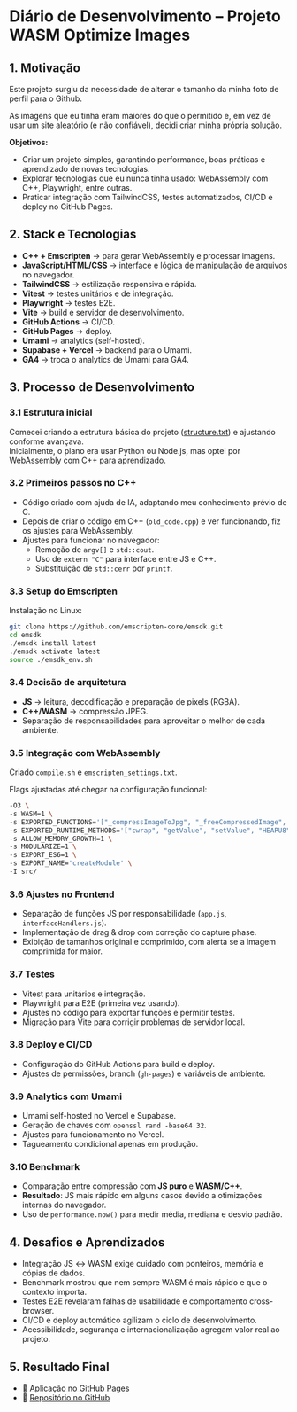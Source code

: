 # Diário de Desenvolvimento – Projeto WASM Optimize Images

## 1. Motivação

Este projeto surgiu da necessidade de alterar o tamanho da minha foto de perfil para o Github.  

As imagens que eu tinha eram maiores do que o permitido e, em vez de usar um site aleatório (e não confiável), decidi criar minha própria solução.

**Objetivos:**

- Criar um projeto simples, garantindo performance, boas práticas e aprendizado de novas tecnologias.
- Explorar tecnologias que eu nunca tinha usado: WebAssembly com C++, Playwright, entre outras.
- Praticar integração com TailwindCSS, testes automatizados, CI/CD e deploy no GitHub Pages.


## 2. Stack e Tecnologias

- **C++ + Emscripten** → para gerar WebAssembly e processar imagens.
- **JavaScript/HTML/CSS** → interface e lógica de manipulação de arquivos no navegador.
- **TailwindCSS** → estilização responsiva e rápida.
- **Vitest** → testes unitários e de integração.
- **Playwright** → testes E2E.
- **Vite** → build e servidor de desenvolvimento.
- **GitHub Actions** → CI/CD.
- **GitHub Pages** → deploy.
- **Umami** → analytics (self-hosted).
- **Supabase + Vercel** → backend para o Umami.
- **GA4** → troca o analytics de Umami para GA4.


## 3. Processo de Desenvolvimento

### 3.1 Estrutura inicial

Comecei criando a estrutura básica do projeto ([structure.txt](structure.txt)) e ajustando conforme avançava.  
Inicialmente, o plano era usar Python ou Node.js, mas optei por WebAssembly com C++ para aprendizado.


### 3.2 Primeiros passos no C++

- Código criado com ajuda de IA, adaptando meu conhecimento prévio de C.
- Depois de criar o código em C++ (`old_code.cpp`) e ver funcionando, fiz os ajustes para WebAssembly.
- Ajustes para funcionar no navegador:
  - Remoção de `argv[]` e `std::cout`.
  - Uso de `extern "C"` para interface entre JS e C++.
  - Substituição de `std::cerr` por `printf`.


### 3.3 Setup do Emscripten

Instalação no Linux:

```bash
git clone https://github.com/emscripten-core/emsdk.git
cd emsdk
./emsdk install latest
./emsdk activate latest
source ./emsdk_env.sh
```


### 3.4 Decisão de arquitetura

- **JS** → leitura, decodificação e preparação de pixels (RGBA).
- **C++/WASM** → compressão JPEG.
- Separação de responsabilidades para aproveitar o melhor de cada ambiente.


### 3.5 Integração com WebAssembly

Criado `compile.sh` e `emscripten_settings.txt`.

Flags ajustadas até chegar na configuração funcional:
```bash
-O3 \
-s WASM=1 \
-s EXPORTED_FUNCTIONS='["_compressImageToJpg", "_freeCompressedImage", "_malloc", "_free"]' \
-s EXPORTED_RUNTIME_METHODS='["cwrap", "getValue", "setValue", "HEAPU8", "HEAP32"]' \
-s ALLOW_MEMORY_GROWTH=1 \
-s MODULARIZE=1 \
-s EXPORT_ES6=1 \
-s EXPORT_NAME='createModule' \
-I src/
```


### 3.6 Ajustes no Frontend

- Separação de funções JS por responsabilidade (`app.js`, `interfaceHandlers.js`).
- Implementação de drag & drop com correção do capture phase.
- Exibição de tamanhos original e comprimido, com alerta se a imagem comprimida for maior.


### 3.7 Testes

- Vitest para unitários e integração.
- Playwright para E2E (primeira vez usando).
- Ajustes no código para exportar funções e permitir testes.
- Migração para Vite para corrigir problemas de servidor local.


### 3.8 Deploy e CI/CD

- Configuração do GitHub Actions para build e deploy.
- Ajustes de permissões, branch (`gh-pages`) e variáveis de ambiente.


### 3.9 Analytics com Umami

- Umami self-hosted no Vercel e Supabase.
- Geração de chaves com `openssl rand -base64 32`.
- Ajustes para funcionamento no Vercel.
- Tagueamento condicional apenas em produção.


### 3.10 Benchmark

- Comparação entre compressão com **JS puro** e **WASM/C++**.
- **Resultado**: JS mais rápido em alguns casos devido a otimizações internas do navegador.
- Uso de `performance.now()` para medir média, mediana e desvio padrão.


## 4. Desafios e Aprendizados

- Integração JS ↔ WASM exige cuidado com ponteiros, memória e cópias de dados.
- Benchmark mostrou que nem sempre WASM é mais rápido e que o contexto importa.
- Testes E2E revelaram falhas de usabilidade e comportamento cross-browser.
- CI/CD e deploy automático agilizam o ciclo de desenvolvimento.
- Acessibilidade, segurança e internacionalização agregam valor real ao projeto.


## 5. Resultado Final

- 🔗 [Aplicação no GitHub Pages](https://alineamano.github.io/wasm-optimize-images/)
- 🔗 [Repositório no GitHub](https://github.com/alineamano/wasm-optimize-images)
